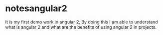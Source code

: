 # notesangular2

It is my first demo work in angular 2, By doing this I am able to understand what is angular 2 and what are the benefits of using angular 2 in 
projects. 
